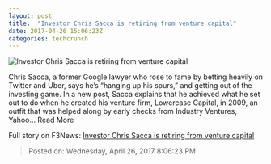 ```yaml
---
layout: post
title:  "Investor Chris Sacca is retiring from venture capital"
date: 2017-04-26 15:06:23Z
categories: techcrunch
---
```


![Investor Chris Sacca is retiring from venture capital](https://tctechcrunch2011.files.wordpress.com/2015/12/chris-sacca.jpg?w=764&h=400&crop=1)

Chris Sacca, a former Google lawyer who rose to fame by betting heavily on Twitter and Uber, says he’s “hanging up his spurs,” and getting out of the investing game. In a new post, Sacca explains that he achieved what he set out to do when he created his venture firm, Lowercase Capital, in 2009, an outfit that was helped along by early checks from Industry Ventures, Yahoo… Read More


Full story on F3News: [Investor Chris Sacca is retiring from venture capital](http://www.f3nws.com/n/uSTBeC)

> Posted on: Wednesday, April 26, 2017 8:06:23 PM
